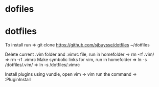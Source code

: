 # dofiles
# dotfiles
To install run
=> git clone https://github.com/sjbuysse/dotfiles ~/dotfiles

Delete current .vim folder and .vimrc file, run in homefolder
=> rm -rf .vim/
=> rm -rf .vimrc
Make symbolic links for vim, run in homefolder
=> ln -s /dotfiles/.vim/
=> ln -s /dotfiles/.vimrc

Install plugins using vundle, open vim
=> vim
run the command
=> :PluginInstall
